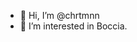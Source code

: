 - 👋 Hi, I’m @chrtmnn
- 👀 I’m interested in Boccia.

<!---
chrtmnn/chrtmnn is a ✨ special ✨ repository because its `README.md` (this file) appears on your GitHub profile.
You can click the Preview link to take a look at your changes.
--->
